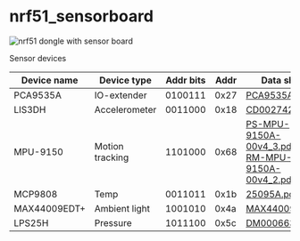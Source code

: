 nrf51_sensorboard
=================

![nrf51 dongle with sensor board](https://raw.githubusercontent.com/vegarwe/nrf51_sensorboard/master/doc/IMG_20141130_220524.jpg)

Sensor devices

| Device name  | Device type     | Addr bits | Addr | Data sheet                                                                                                            |
| ------------ | --------------- | --------- | ---- | --------------------------------------------------------------------------------------------------------------------- |
| PCA9535A     | IO-extender     | 0100111   | 0x27 | [PCA9535A.pdf](http://www.nxp.com/documents/data_sheet/PCA9535A.pdf)                                                  |
| LIS3DH       | Accelerometer   | 0011000   | 0x18 | [CD00274221](http://www.st.com/st-web-ui/static/active/en/resource/technical/document/datasheet/CD00274221.pdf)       |
| MPU-9150     | Motion tracking | 1101000   | 0x68 | <div>[PS-MPU-9150A-00v4_3.pdf](http://www.invensense.com/mems/gyro/documents/PS-MPU-9150A-00v4_3.pdf)</div><div>[RM-MPU-9150A-00v4_2.pdf](http://www.invensense.com/mems/gyro/documents/RM-MPU-9150A-00v4_2.pdf)</div> |
| MCP9808      | Temp            | 0011011   | 0x1b | [25095A.pdf](http://ww1.microchip.com/downloads/en/DeviceDoc/25095A.pdf)                                              |
| MAX44009EDT+ | Ambient light   | 1001010   | 0x4a | [MAX44009.pd](http://datasheets.maximintegrated.com/en/ds/MAX44009.pdf)                                               |
| LPS25H       | Pressure        | 1011100   | 0x5c | [DM00066332.pdf](http://www.st.com/st-web-ui/static/active/en/resource/technical/document/datasheet/DM00066332.pdf)   |
